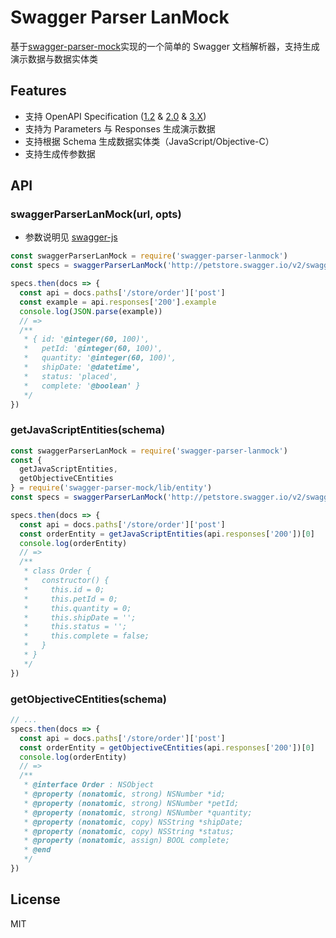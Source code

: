 # Swagger Parser LanMock

基于[swagger-parser-mock](https://www.npmjs.com/package/swagger-parser-mock)实现的一个简单的 Swagger 文档解析器，支持生成演示数据与数据实体类

## Features

- 支持 OpenAPI Specification ([1.2](https://github.com/OAI/OpenAPI-Specification/blob/master/versions/1.2.md) & [2.0](https://github.com/OAI/OpenAPI-Specification/blob/master/versions/2.0.md) & [3.X](https://github.com/OAI/OpenAPI-Specification/blob/master/versions/3.0.0.md))
- 支持为 Parameters 与 Responses 生成演示数据
- 支持根据 Schema 生成数据实体类（JavaScript/Objective-C）
- 支持生成传参数据

## API

### swaggerParserLanMock(url, opts)

- 参数说明见 [swagger-js](https://github.com/Languiyuan/swagger-parser-mock)

```js
const swaggerParserLanMock = require('swagger-parser-lanmock')
const specs = swaggerParserLanMock('http://petstore.swagger.io/v2/swagger.json')

specs.then(docs => {
  const api = docs.paths['/store/order']['post']
  const example = api.responses['200'].example
  console.log(JSON.parse(example))
  // =>
  /**
   * { id: '@integer(60, 100)',
   *   petId: '@integer(60, 100)',
   *   quantity: '@integer(60, 100)',
   *   shipDate: '@datetime',
   *   status: 'placed',
   *   complete: '@boolean' }
   */
})
```

### getJavaScriptEntities(schema)

```js
const swaggerParserLanMock = require('swagger-parser-lanmock')
const {
  getJavaScriptEntities,
  getObjectiveCEntities
} = require('swagger-parser-mock/lib/entity')
const specs = swaggerParserLanMock('http://petstore.swagger.io/v2/swagger.json')

specs.then(docs => {
  const api = docs.paths['/store/order']['post']
  const orderEntity = getJavaScriptEntities(api.responses['200'])[0]
  console.log(orderEntity)
  // =>
  /**
   * class Order {
   *   constructor() {
   *     this.id = 0;
   *     this.petId = 0;
   *     this.quantity = 0;
   *     this.shipDate = '';
   *     this.status = '';
   *     this.complete = false;
   *   }
   * }
   */
})
```

### getObjectiveCEntities(schema)

```js
// ...
specs.then(docs => {
  const api = docs.paths['/store/order']['post']
  const orderEntity = getObjectiveCEntities(api.responses['200'])[0]
  console.log(orderEntity)
  // =>
  /**
   * @interface Order : NSObject
   * @property (nonatomic, strong) NSNumber *id;
   * @property (nonatomic, strong) NSNumber *petId;
   * @property (nonatomic, strong) NSNumber *quantity;
   * @property (nonatomic, copy) NSString *shipDate;
   * @property (nonatomic, copy) NSString *status;
   * @property (nonatomic, assign) BOOL complete;
   * @end
   */
})
```

## License

MIT
